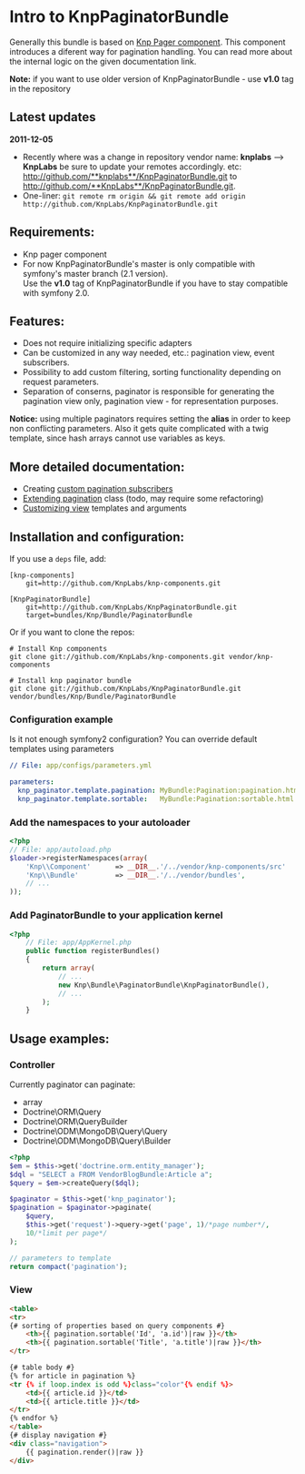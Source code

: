 # Intro to KnpPaginatorBundle

Generally this bundle is based on [Knp Pager component][knp_component_pager]. This
component introduces a diferent way for pagination handling. You can read more about the
internal logic on the given documentation link.

**Note:** if you want to use older version of KnpPaginatorBundle - use **v1.0** tag
in the repository

## Latest updates

**2011-12-05**

- Recently where was a change in repository vendor name: **knplabs** --> **KnpLabs**
be sure to update your remotes accordingly. etc: http://github.com/**knplabs**/KnpPaginatorBundle.git
to http://github.com/**KnpLabs**/KnpPaginatorBundle.git.
- One-liner: `git remote rm origin && git remote add origin http://github.com/KnpLabs/KnpPaginatorBundle.git`

## Requirements:

- Knp pager component
- For now KnpPaginatorBundle's master is only compatible with symfony's master branch (2.1 version).  
Use the **v1.0** tag of KnpPaginatorBundle if you have to stay compatible with symfony 2.0.

## Features:

- Does not require initializing specific adapters
- Can be customized in any way needed, etc.: pagination view, event subscribers.
- Possibility to add custom filtering, sorting functionality depending on request parameters.
- Separation of conserns, paginator is responsible for generating the pagination view only,
pagination view - for representation purposes.

**Notice:** using multiple paginators requires setting the **alias** in order to keep non
conflicting parameters. Also it gets quite complicated with a twig template, since hash arrays cannot use
variables as keys.

## More detailed documentation:

- Creating [custom pagination subscribers][doc_custom_pagination_subscriber]
- [Extending pagination](#) class (todo, may require some refactoring)
- [Customizing view][doc_templates] templates and arguments

## Installation and configuration:

If you use a `deps` file, add:

    [knp-components]
        git=http://github.com/KnpLabs/knp-components.git

    [KnpPaginatorBundle]
        git=http://github.com/KnpLabs/KnpPaginatorBundle.git
        target=bundles/Knp/Bundle/PaginatorBundle

Or if you want to clone the repos:

    # Install Knp components
    git clone git://github.com/KnpLabs/knp-components.git vendor/knp-components

    # Install knp paginator bundle
    git clone git://github.com/KnpLabs/KnpPaginatorBundle.git vendor/bundles/Knp/Bundle/PaginatorBundle


### Configuration example

Is it not enough symfony2 configuration? You can override default templates using parameters

``` yaml
// File: app/configs/parameters.yml

parameters:
  knp_paginator.template.pagination: MyBundle:Pagination:pagination.html.twig
  knp_paginator.template.sortable:   MyBundle:Pagination:sortable.html.twig
```

### Add the namespaces to your autoloader

``` php
<?php
// File: app/autoload.php
$loader->registerNamespaces(array(
    'Knp\\Component'      => __DIR__.'/../vendor/knp-components/src'
    'Knp\\Bundle'         => __DIR__.'/../vendor/bundles',
    // ...
));
```

### Add PaginatorBundle to your application kernel

``` php
<?php
    // File: app/AppKernel.php
    public function registerBundles()
    {
        return array(
            // ...
            new Knp\Bundle\PaginatorBundle\KnpPaginatorBundle(),
            // ...
        );
    }
```

## Usage examples:

### Controller

Currently paginator can paginate:

- array
- Doctrine\ORM\Query
- Doctrine\ORM\QueryBuilder
- Doctrine\ODM\MongoDB\Query\Query
- Doctrine\ODM\MongoDB\Query\Builder

``` php
<?php
$em = $this->get('doctrine.orm.entity_manager');
$dql = "SELECT a FROM VendorBlogBundle:Article a";
$query = $em->createQuery($dql);

$paginator = $this->get('knp_paginator');
$pagination = $paginator->paginate(
    $query,
    $this->get('request')->query->get('page', 1)/*page number*/,
    10/*limit per page*/
);

// parameters to template
return compact('pagination');
```

### View

``` html
<table>
<tr>
{# sorting of properties based on query components #}
    <th>{{ pagination.sortable('Id', 'a.id')|raw }}</th>
    <th>{{ pagination.sortable('Title', 'a.title')|raw }}</th>
</tr>

{# table body #}
{% for article in pagination %}
<tr {% if loop.index is odd %}class="color"{% endif %}>
    <td>{{ article.id }}</td>
    <td>{{ article.title }}</td>
</tr>
{% endfor %}
</table>
{# display navigation #}
<div class="navigation">
    {{ pagination.render()|raw }}
</div>
```

[knp_component_pager]: https://github.com/KnpLabs/knp-components/blob/master/doc/pager/intro.md "Knp Pager component introduction"
[doc_custom_pagination_subscriber]: https://github.com/KnpLabs/KnpPaginatorBundle/tree/master/Resources/doc/custom_pagination_subscribers.md "Custom pagination subscribers"
[doc_templates]: https://github.com/KnpLabs/KnpPaginatorBundle/tree/master/Resources/doc/templates.md "Customizing Pagination templates"
